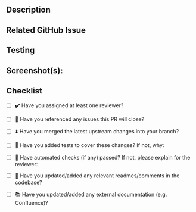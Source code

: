 ## Description
<!--- Describe your changes.  Why is this required?  What problem does it solve?  What functionality does it extend? -->

## Related GitHub Issue
<!--- Please link to GitHub Issue here: -->

## Testing
<!--- Please describe, in detail, how you tested your changes. -->

## Screenshot(s):
<!--- Optional screenshots of changes if relevant and helpful to reviewers -->

## Checklist

- [ ] ✔️ Have you assigned at least one reviewer?
- [ ] 🔗 Have you referenced any issues this PR will close?
- [ ] ⬇️ Have you merged the latest upstream changes into your branch? 
- [ ] 🧪 Have you added tests to cover these changes?  If not, why:

- [ ] 🤖 Have automated checks (if any) passed?  If not, please explain for the reviewer:

- [ ] 📘 Have you updated/added any relevant readmes/comments in the codebase?
- [ ] 📚 Have you updated/added any external documentation (e.g. Confluence)?
